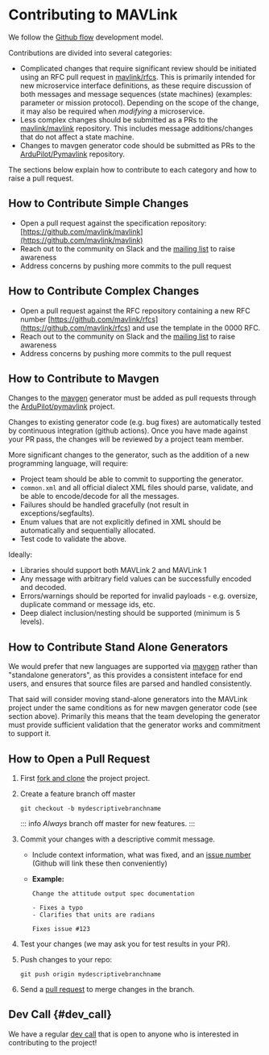 # Contributing to MAVLink

We follow the [Github flow](https://guides.github.com/introduction/flow/) development model.

Contributions are divided into several categories:

- Complicated changes that require significant review should be initiated using an RFC pull request in [mavlink/rfcs](https://github.com/mavlink/rfcs).
  This is primarily intended for new microservice interface definitions, as these require discussion of both messages and message sequences (state machines) \(examples: parameter or mission protocol\). Depending on the scope of the change, it may also be required when _modifying_ a microservice.
- Less complex changes should be submitted as a PRs to the [mavlink/mavlink](https://github.com/mavlink/mavlink) repository. This includes message additions/changes that do not affect a state machine.
- Changes to mavgen generator code should be submitted as PRs to the [ArduPilot/Pymavlink](https://github.com/ArduPilot/pymavlink) repository.

The sections below explain how to contribute to each category and how to raise a pull request.

## How to Contribute Simple Changes

- Open a pull request against the specification repository: [https://github.com/mavlink/mavlink](https://github.com/mavlink/mavlink)
- Reach out to the community on Slack and the [mailing list](https://groups.google.com/forum/#!forum/mavlink) to raise awareness
- Address concerns by pushing more commits to the pull request

## How to Contribute Complex Changes

- Open a pull request against the RFC repository containing a new RFC number [https://github.com/mavlink/rfcs](https://github.com/mavlink/rfcs) and use the template in the 0000 RFC.
- Reach out to the community on Slack and the [mailing list](https://groups.google.com/forum/#!forum/mavlink) to raise awareness
- Address concerns by pushing more commits to the pull request

## How to Contribute to Mavgen

Changes to the [mavgen](../getting_started/generate_libraries.md#mavgen) generator must be added as pull requests through the [ArduPilot/pymavlink](https://github.com/ArduPilot/pymavlink) project.

Changes to existing generator code (e.g. bug fixes) are automatically tested by continuous integration (github actions).
Once you have made against your PR pass, the changes will be reviewed by a project team member.

More significant changes to the generator, such as the addition of a new programming language, will require:

- Project team should be able to commit to supporting the generator.
- `common.xml` and all official dialect XML files should parse, validate, and be able to encode/decode for all the messages.
- Failures should be handled gracefully (not result in exceptions/segfaults).
- Enum values that are not explicitly defined in XML should be automatically and sequentially allocated.
- Test code to validate the above.

Ideally:

- Libraries should support both MAVLink 2 and MAVLink 1
- Any message with arbitrary field values can be successfully encoded and decoded.
- Errors/warnings should be reported for invalid payloads - e.g. oversize, duplicate command or message ids, etc.
- Deep dialect inclusion/nesting should be supported (minimum is 5 levels).

## How to Contribute Stand Alone Generators

We would prefer that new languages are supported via [mavgen](../getting_started/generate_libraries.md#mavgen) rather than "standalone generators", as this provides a consistent inteface for end users, and ensures that source files are parsed and handled consistently.

That said will consider moving stand-alone generators into the MAVLink project under the same conditions as for new mavgen generator code (see section above).
Primarily this means that the team developing the generator must provide sufficient validation that the generator works and commitment to support it.

## How to Open a Pull Request

1. First [fork and clone](https://help.github.com/articles/fork-a-repo) the project project.
2. Create a feature branch off master

   ```
   git checkout -b mydescriptivebranchname
   ```

   ::: info
   _Always_ branch off master for new features.
   :::

3. Commit your changes with a descriptive commit message.

   - Include context information, what was fixed, and an [issue number](https://github.com/mavlink/mavlink) \(Github will link these then conveniently\)
   - **Example:**

     ```
     Change the attitude output spec documentation

     - Fixes a typo
     - Clarifies that units are radians

     Fixes issue #123
     ```

4. Test your changes \(we may ask you for test results in your PR\).

5. Push changes to your repo:

   ```
   git push origin mydescriptivebranchname
   ```

6. Send a [pull request](https://github.com/mavlink/mavlink/compare/) to merge changes in the branch.

## Dev Call {#dev_call}

We have a regular [dev call](../about/support.md#dev_call) that is open to anyone who is interested in contributing to the project!
